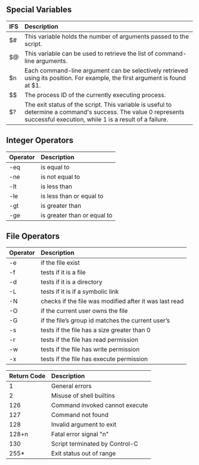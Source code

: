 ## Special Variables

|IFS | Description
|:-|:-
|$# | This variable holds the number of arguments passed to the script.
|$@ | This variable can be used to retrieve the list of command-line arguments.
|$n | Each command-line argument can be selectively retrieved using its position. For example, the first argument is found at $1.
|$$ | The process ID of the currently executing process.
|$? | The exit status of the script. This variable is useful to determine a command's success. The value 0 represents successful execution, while 1 is a result of a failure.


## Integer Operators

|Operator | Description
|:-|:-
|-eq | is equal to
|-ne | is not equal to
|-lt | is less than
|-le | is less than or equal to
|-gt | is greater than
|-ge | is greater than or equal to

## File Operators

|Operator | Description
|:-|:-
|-e | if the file exist
|-f | tests if it is a file
|-d | tests if it is a directory
|-L | tests if it is if a symbolic link
|-N | checks if the file was modified after it was last read
|-O | if the current user owns the file
|-G | if the file’s group id matches the current user’s
|-s | tests if the file has a size greater than 0
|-r | tests if the file has read permission
|-w | tests if the file has write permission
|-x | tests if the file has execute permission

|Return Code | Description
|:-|:-
|1 | General errors
|2 | Misuse of shell builtins
|126 | Command invoked cannot execute
|127 | Command not found
|128 | Invalid argument to exit
|128+n | Fatal error signal "n"
|130 | Script terminated by Control-C
|255\* | Exit status out of range


